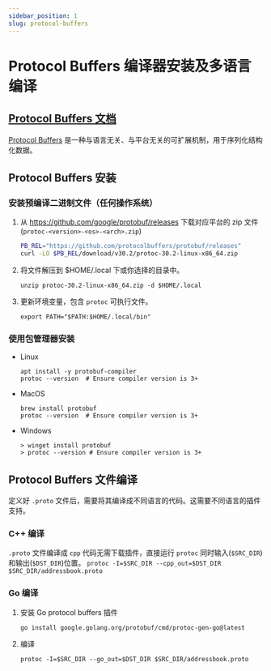 ```yaml
---
sidebar_position: 1
slug: protocol-buffers
---
```


# Protocol Buffers 编译器安装及多语言编译

## [Protocol Buffers 文档](https://protobuf.dev/)
[Protocol Buffers](https://protobuf.dev/) 是一种与语言无关、与平台无关的可扩展机制，用于序列化结构化数据。

## Protocol Buffers 安装

### 安装预编译二进制文件（任何操作系统）
1. 从 https://github.com/google/protobuf/releases 下载对应平台的 zip 文件(`protoc-<version>-<os>-<arch>.zip`)
    ```bash
    PB_REL="https://github.com/protocolbuffers/protobuf/releases"
    curl -LO $PB_REL/download/v30.2/protoc-30.2-linux-x86_64.zip
    ```
2. 将文件解压到 $HOME/.local 下或你选择的目录中。
    ```
    unzip protoc-30.2-linux-x86_64.zip -d $HOME/.local
    ```
3. 更新环境变量，包含 `protoc` 可执行文件。
    ```
    export PATH="$PATH:$HOME/.local/bin"
    ```
### 使用包管理器安装
- Linux
    ```
    apt install -y protobuf-compiler
    protoc --version  # Ensure compiler version is 3+
    ```
- MacOS
    ```
    brew install protobuf
    protoc --version  # Ensure compiler version is 3+
    ```
- Windows
    ```
    > winget install protobuf
    > protoc --version # Ensure compiler version is 3+
    ```

## Protocol Buffers 文件编译
定义好 `.proto` 文件后，需要将其编译成不同语言的代码。这需要不同语言的插件支持。

### C++ 编译
`.proto` 文件编译成 `cpp` 代码无需下载插件，直接运行 `protoc` 同时输入(`$SRC_DIR`)和输出(`$DST_DIR`)位置。
    ```
    protoc -I=$SRC_DIR --cpp_out=$DST_DIR $SRC_DIR/addressbook.proto
    ```

### Go 编译
1. 安装 Go protocol buffers 插件
    ```
    go install google.golang.org/protobuf/cmd/protoc-gen-go@latest
    ```
2. 编译
    ```
    protoc -I=$SRC_DIR --go_out=$DST_DIR $SRC_DIR/addressbook.proto
    ```



